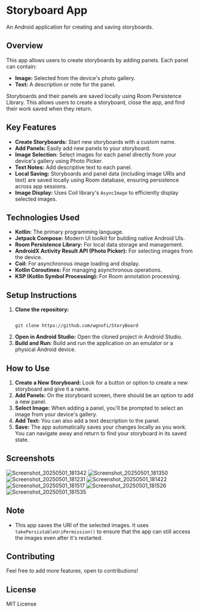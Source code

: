 # Storyboard App

An Android application for creating and saving storyboards.

## Overview

This app allows users to create storyboards by adding panels. Each panel can contain:

* **Image:** Selected from the device's photo gallery.
* **Text:** A description or note for the panel.

Storyboards and their panels are saved locally using Room Persistence Library. This allows users to create a storyboard, close the app, and find their work saved when they return.

## Key Features

* **Create Storyboards:** Start new storyboards with a custom name.
* **Add Panels:** Easily add new panels to your storyboard.
* **Image Selection:** Select images for each panel directly from your device's gallery using Photo Picker.
* **Text Notes:** Add descriptive text to each panel.
* **Local Saving:** Storyboards and panel data (including image URIs and text) are saved locally using Room database, ensuring persistence across app sessions.
* **Image Display:** Uses Coil library's `AsyncImage` to efficiently display selected images.

## Technologies Used

* **Kotlin:** The primary programming language.
* **Jetpack Compose:** Modern UI toolkit for building native Android UIs.
* **Room Persistence Library:** For local data storage and management.
* **AndroidX Activity Result API (Photo Picker):** For selecting images from the device.
* **Coil:** For asynchronous image loading and display.
* **Kotlin Coroutines:** For managing asynchronous operations.
* **KSP (Kotlin Symbol Processing):** For Room annotation processing.

## Setup Instructions

1.  **Clone the repository:**
    ```
    
    git clone https://github.com/wgnofi/StoryBoard
    
    ```
2.  **Open in Android Studio:** Open the cloned project in Android Studio.
3.  **Build and Run:** Build and run the application on an emulator or a physical Android device.

## How to Use

1.  **Create a New Storyboard:** Look for a button or option to create a new storyboard and give it a name.
2.  **Add Panels:** On the storyboard screen, there should be an option to add a new panel.
3.  **Select Image:** When adding a panel, you'll be prompted to select an image from your device's gallery.
4.  **Add Text:** You can also add a text description to the panel.
5.  **Save:** The app automatically saves your changes locally as you work. You can navigate away and return to find your storyboard in its saved state.

## Screenshots
![Screenshot_20250501_181342](https://github.com/user-attachments/assets/861a70ae-bf31-4624-92ec-440fb19968ec)
![Screenshot_20250501_181350](https://github.com/user-attachments/assets/2be62846-fff8-4294-97a0-f9c8ba1a42bf)
![Screenshot_20250501_181231](https://github.com/user-attachments/assets/5e35e185-f7c5-4199-9bb6-a310f9557e75)
![Screenshot_20250501_181422](https://github.com/user-attachments/assets/adbba9a2-6cc9-47b6-94c7-7967427ecf2c)
![Screenshot_20250501_181517](https://github.com/user-attachments/assets/a5c620ba-1392-4ca0-80fb-72e6536071c7)
![Screenshot_20250501_181526](https://github.com/user-attachments/assets/71f08993-7380-430d-9e1f-12d699a67738)
![Screenshot_20250501_181535](https://github.com/user-attachments/assets/7928a583-a6fd-465a-9974-c519fc9d22c7)

## Note

* This app saves the URI of the selected images. It uses `takePersistableUriPermission()` to ensure that the app can still access the images even after it's restarted.

## Contributing

Feel free to add more features, open to contributions!

## License

MIT License
